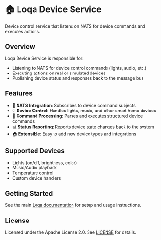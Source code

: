 # 🏠 Loqa Device Service

Device control service that listens on NATS for device commands and executes actions.

## Overview

Loqa Device Service is responsible for:
- Listening to NATS for device control commands (lights, audio, etc.)
- Executing actions on real or simulated devices
- Publishing device status and responses back to the message bus

## Features

- 📡 **NATS Integration**: Subscribes to device command subjects
- 💡 **Device Control**: Handles lights, music, and other smart home devices
- 🎯 **Command Processing**: Parses and executes structured device commands
- 📊 **Status Reporting**: Reports device state changes back to the system
- 🏠 **Extensible**: Easy to add new device types and integrations

## Supported Devices

- Lights (on/off, brightness, color)
- Music/Audio playback
- Temperature control
- Custom device handlers

## Getting Started

See the main [Loqa documentation](https://github.com/loqalabs/loqa) for setup and usage instructions.

## License

Licensed under the Apache License 2.0. See [LICENSE](LICENSE) for details.